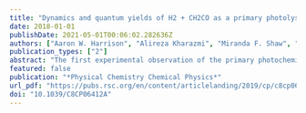 ```yaml
---
title: "Dynamics and quantum yields of H2 + CH2CO as a primary photolysis channel in CH3CHO"
date: 2018-01-01
publishDate: 2021-05-01T00:06:02.282636Z
authors: ["Aaron W. Harrison", "Alireza Kharazmi", "Miranda F. Shaw", "Mitchell S. Quinn", "K. L. Kelvin Lee", "Klaas Nauta", "Keiran N. Rowell", "Meredith J. T. Jordan", "Scott H. Kable"]
publication_types: ["2"]
abstract: "The first experimental observation of the primary photochemical channel of acetaldehyde leading to the formation of ketene (CH2CO) and hydrogen (H2) molecular products is reported. Acetaldehyde (CH3CHO) was photolysed in a molecular beam at 305.6 nm and the resulting H2 product characterized using velocity-map ion (VMI) imaging. Resonance-enhanced multiphoton ionization (REMPI), via two-photon excitation to the double-well EF 1Σ+g state, was used to state-selectively ionize the H2 and determine angular momentum distributions for H2 (ν = 0) and H2 (ν = 1). Velocity-map ion images were obtained for H2 (ν = 0 and 1, J = 5), allowing the total translational energy release of the photodissociation process to be determined. Following photolysis of CH3CHO in a gas cell, the CH2CO co-fragment was identified, using Fourier transform infrared spectroscopy, by its characteristic infrared absorption at 2150 cm−1. The measured quantum yield of the CH2CO + H2 product channel at 305.0 nm is ϕ = 0.0075 ± 0.0025 for both 15 Torr of neat CH3CHO and a mixture with 745 Torr of N2. Although small, this result has implications for the atmospheric photochemistry of carbonyls and this reaction represents a new tropospheric source of H2. Quasi-classical trajectory (QCT) simulations on a zero-point energy corrected reaction-path potential are also performed. The experimental REMPI and VMI image distributions are not consistent with the QCT simulations, indicating a non reaction-path mechanism should be considered."
featured: false
publication: "*Physical Chemistry Chemical Physics*"
url_pdf: "https://pubs.rsc.org/en/content/articlelanding/2019/cp/c8cp06412a"
doi: "10.1039/C8CP06412A"
---
```



